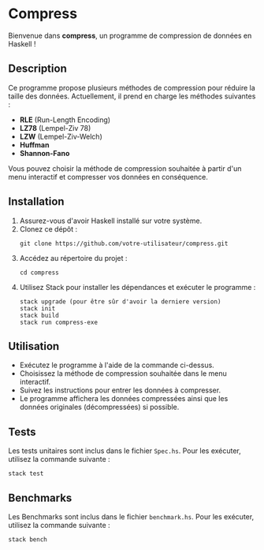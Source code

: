 # Compress

Bienvenue dans **compress**, un programme de compression de données en Haskell !

## Description

Ce programme propose plusieurs méthodes de compression pour réduire la taille des données. Actuellement, il prend en charge les méthodes suivantes :

- **RLE** (Run-Length Encoding)
- **LZ78** (Lempel-Ziv 78)
- **LZW** (Lempel-Ziv-Welch)
- **Huffman**
- **Shannon-Fano**

Vous pouvez choisir la méthode de compression souhaitée à partir d'un menu interactif et compresser vos données en conséquence.

## Installation

1. Assurez-vous d'avoir Haskell installé sur votre système.
2. Clonez ce dépôt :
    ```
    git clone https://github.com/votre-utilisateur/compress.git
    ```
3. Accédez au répertoire du projet :
    ```
    cd compress
    ```
4. Utilisez Stack pour installer les dépendances et exécuter le programme :
    ```
    stack upgrade (pour être sûr d'avoir la derniere version)
    stack init
    stack build
    stack run compress-exe
    ```

## Utilisation

- Exécutez le programme à l'aide de la commande ci-dessus.
- Choisissez la méthode de compression souhaitée dans le menu interactif.
- Suivez les instructions pour entrer les données à compresser.
- Le programme affichera les données compressées ainsi que les données originales (décompressées) si possible.

## Tests

Les tests unitaires sont inclus dans le fichier `Spec.hs`. Pour les exécuter, utilisez la commande suivante :

```
stack test
```
## Benchmarks

Les Benchmarks sont inclus dans le fichier `benchmark.hs`. Pour les exécuter, utilisez la commande suivante :

```
stack bench
```
